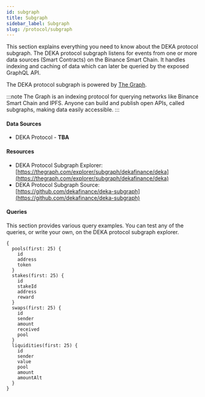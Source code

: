 ```yaml
---
id: subgraph
title: Subgraph
sidebar_label: Subgraph
slug: /protocol/subgraph
---
```

This section explains everything you need to know about the DEKA protocol subgraph. The DEKA protocol subgraph listens for events from one or more data sources (Smart Contracts) on the Binance Smart Chain. It handles indexing and caching of data which can later be queried by the exposed GraphQL API.

The DEKA protocol subgraph is powered by [The Graph](https://thegraph.com/).

:::note 
The Graph is an indexing protocol for querying networks like Binance Smart Chain and IPFS. Anyone can build and publish open APIs, called subgraphs, making data easily accessible.
:::

#### Data Sources

- DEKA Protocol - **TBA**

#### Resources

- DEKA Protocol Subgraph Explorer: [https://thegraph.com/explorer/subgraph/dekafinance/deka](https://thegraph.com/explorer/subgraph/dekafinance/deka)
- DEKA Protocol Subgraph Source: [https://github.com/dekafinance/deka-subgraph](https://github.com/dekafinance/deka-subgraph)

#### Queries

This section provides various query examples. You can test any of the queries, or write your own, on the DEKA protocol subgraph explorer.

```
{
  pools(first: 25) {
    id
    address
    token
  }
  stakes(first: 25) {
    id
    stakeId
    address
    reward
  }
  swaps(first: 25) {
    id
    sender
    amount
    received
    pool
  }
  liquidities(first: 25) {
    id
    sender
    value
    pool
    amount
    amountAlt
  }
}
```